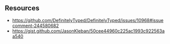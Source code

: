 ## Resources
* https://github.com/DefinitelyTyped/DefinitelyTyped/issues/10968#issuecomment-244580682
* https://gist.github.com/JasonKleban/50cee44960c225ac1993c922563aa540
